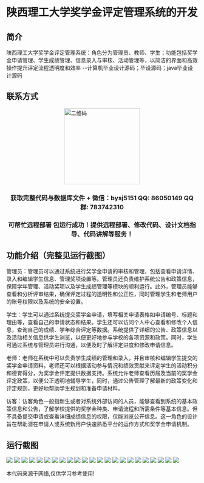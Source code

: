 <p><h1 align="center">陕西理工大学奖学金评定管理系统的开发</h1></p>

## 简介
陕西理工大学奖学金评定管理系统：角色分为管理员、教师、学生；功能包括奖学金申请管理、学生成绩管理、信息录入与审核、活动管理等，以简洁的界面和高效操作提升评定流程透明度和效率    --计算机毕业设计源码；毕设源码；java毕业设计源码


## 联系方式
<img src="https://bs-1329754181.cos.ap-shanghai.myqcloud.com/wx.jpg" alt="二维码" style="display: block; margin: 0 auto;" width="200px">
<p><h3 align="center">获取完整代码与数据库文件 + 微信：bysj5151 QQ: 86050149 QQ群: 783742310</h3></p>
<p><h3 align="center">可帮忙远程部署 包运行成功！提供远程部署、修改代码、设计文档指导、代码讲解等服务！</h3></p>

## 功能介绍（完整见运行截图）
管理员：管理员可以通过系统进行奖学金申请的审核和管理，包括查看申请详情、录入和编辑学生信息、管理奖项设置等。管理员还负责维护系统公告和政策信息，保障学年管理、活动奖项以及学生成绩管理等模块的顺利运行。此外，管理员能够查看和分析评审结果，确保评定过程的透明性和公正性，同时管理学生和老师用户的账号权限以及系统的安全设置。

学生：学生可以通过系统提交奖学金申请，填写相关申请表格如申请编号、标题和理由等，查看自己的申请状态和结果。学生还可以访问个人中心查看和修改个人信息，查询自己的成绩、学年综合评定等数据。系统提供了详细的公告、政策信息以及活动相关信息供学生浏览，以便更好地参与学校的各项资源和政策。同时，学生可通过系统与管理员进行沟通，以便及时了解评定进度和修改申请信息。

老师：老师在系统中可以负责学生成绩的管理和录入，并且审核和编辑学生提交的奖学金申请资料。老师还可以根据活动参与情况和绩效贡献来评定学生的活动积分和德育得分，为奖学金评定提供数据支持。系统允许老师查看历届及当前的奖学金评定政策，以便公正透明地辅导学生，同时，通过公告管理了解最新的政策变化和评定规则，更好地帮助学生规划和准备申请材料。

访客：访客角色一般指新生或者对系统外部访问的人员，能够查看到系统的基本政策信息和公告，了解学校提供的奖学金种类、申请流程和所需条件等基本信息。但不具备提交申请或查看详细成绩信息的权限，仅能浏览公开信息。这一角色的设计旨在帮助潜在申请人或系统新用户快速熟悉平台的运作方式和奖学金申请机制。


## 运行截图
![](https://bs-1329754181.cos.ap-shanghai.myqcloud.com/spring/ShaanXiUniversityOfTechnologyScholarshipEvaluationSystemDevelopment/img/001.jpg)
![](https://bs-1329754181.cos.ap-shanghai.myqcloud.com/spring/ShaanXiUniversityOfTechnologyScholarshipEvaluationSystemDevelopment/img/002.jpg)
![](https://bs-1329754181.cos.ap-shanghai.myqcloud.com/spring/ShaanXiUniversityOfTechnologyScholarshipEvaluationSystemDevelopment/img/003.jpg)
![](https://bs-1329754181.cos.ap-shanghai.myqcloud.com/spring/ShaanXiUniversityOfTechnologyScholarshipEvaluationSystemDevelopment/img/004.jpg)
![](https://bs-1329754181.cos.ap-shanghai.myqcloud.com/spring/ShaanXiUniversityOfTechnologyScholarshipEvaluationSystemDevelopment/img/005.jpg)
![](https://bs-1329754181.cos.ap-shanghai.myqcloud.com/spring/ShaanXiUniversityOfTechnologyScholarshipEvaluationSystemDevelopment/img/006.jpg)
![](https://bs-1329754181.cos.ap-shanghai.myqcloud.com/spring/ShaanXiUniversityOfTechnologyScholarshipEvaluationSystemDevelopment/img/007.jpg)
![](https://bs-1329754181.cos.ap-shanghai.myqcloud.com/spring/ShaanXiUniversityOfTechnologyScholarshipEvaluationSystemDevelopment/img/008.jpg)
![](https://bs-1329754181.cos.ap-shanghai.myqcloud.com/spring/ShaanXiUniversityOfTechnologyScholarshipEvaluationSystemDevelopment/img/009.jpg)
![](https://bs-1329754181.cos.ap-shanghai.myqcloud.com/spring/ShaanXiUniversityOfTechnologyScholarshipEvaluationSystemDevelopment/img/010.jpg)
![](https://bs-1329754181.cos.ap-shanghai.myqcloud.com/spring/ShaanXiUniversityOfTechnologyScholarshipEvaluationSystemDevelopment/img/011.jpg)
![](https://bs-1329754181.cos.ap-shanghai.myqcloud.com/spring/ShaanXiUniversityOfTechnologyScholarshipEvaluationSystemDevelopment/img/012.jpg)
![](https://bs-1329754181.cos.ap-shanghai.myqcloud.com/spring/ShaanXiUniversityOfTechnologyScholarshipEvaluationSystemDevelopment/img/013.jpg)
![](https://bs-1329754181.cos.ap-shanghai.myqcloud.com/spring/ShaanXiUniversityOfTechnologyScholarshipEvaluationSystemDevelopment/img/014.jpg)
![](https://bs-1329754181.cos.ap-shanghai.myqcloud.com/spring/ShaanXiUniversityOfTechnologyScholarshipEvaluationSystemDevelopment/img/015.jpg)
![](https://bs-1329754181.cos.ap-shanghai.myqcloud.com/spring/ShaanXiUniversityOfTechnologyScholarshipEvaluationSystemDevelopment/img/016.jpg)
![](https://bs-1329754181.cos.ap-shanghai.myqcloud.com/spring/ShaanXiUniversityOfTechnologyScholarshipEvaluationSystemDevelopment/img/017.jpg)
![](https://bs-1329754181.cos.ap-shanghai.myqcloud.com/spring/ShaanXiUniversityOfTechnologyScholarshipEvaluationSystemDevelopment/img/018.jpg)
![](https://bs-1329754181.cos.ap-shanghai.myqcloud.com/spring/ShaanXiUniversityOfTechnologyScholarshipEvaluationSystemDevelopment/img/019.jpg)
![](https://bs-1329754181.cos.ap-shanghai.myqcloud.com/spring/ShaanXiUniversityOfTechnologyScholarshipEvaluationSystemDevelopment/img/020.jpg)
![](https://bs-1329754181.cos.ap-shanghai.myqcloud.com/spring/ShaanXiUniversityOfTechnologyScholarshipEvaluationSystemDevelopment/img/021.jpg)
![](https://bs-1329754181.cos.ap-shanghai.myqcloud.com/spring/ShaanXiUniversityOfTechnologyScholarshipEvaluationSystemDevelopment/img/022.jpg)
![](https://bs-1329754181.cos.ap-shanghai.myqcloud.com/spring/ShaanXiUniversityOfTechnologyScholarshipEvaluationSystemDevelopment/img/023.jpg)

<p>本代码来源于网络,仅供学习参考使用!</p>
